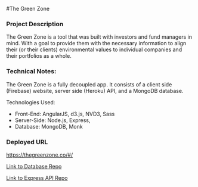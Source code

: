 #The Green Zone

### Project Description

The Green Zone is a tool that was built with investors and fund managers in mind. With a goal to provide them with the necessary information to align their (or their clients) environmental values to individual companies and their portfolios as a whole.

### Technical Notes:

The Green Zone is a fully decoupled app. It consists of a client side (Firebase) website, server side (Heroku) API, and a MongoDB database.

Technologies Used:
* Front-End: AngularJS, d3.js, NVD3, Sass
* Server-Side: Node.js, Express,
* Database: MongoDB, Monk

### Deployed URL
https://thegreenzone.co/#/

[Link to Database Repo](https://github.com/Maciul/TheGreenZone-Database)

[Link to Express API Repo](https://github.com/Maciul/TheGreenZone-Server)
